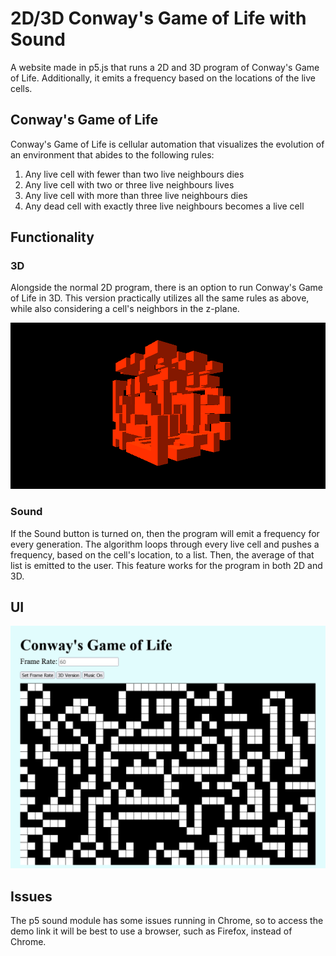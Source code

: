 # 2D/3D Conway's Game of Life with Sound
A website made in p5.js that runs a 2D and 3D program of Conway's Game of Life. Additionally, it emits a frequency based on the locations of the live cells.

## Conway's Game of Life
Conway's Game of Life is cellular automation that visualizes the evolution of an environment that abides to the following rules:

1. Any live cell with fewer than two live neighbours dies
2. Any live cell with two or three live neighbours lives
3. Any live cell with more than three live neighbours dies
4. Any dead cell with exactly three live neighbours becomes a live cell

## Functionality

### 3D
Alongside the normal 2D program, there is an option to run Conway's Game of Life in 3D. This version practically utilizes all the same rules as above, while also considering a cell's neighbors in the z-plane.

![3D image](/images/3D.png)

### Sound
If the Sound button is turned on, then the program will emit a frequency for every generation. The algorithm loops through every live cell and pushes a frequency, based on the cell's location, to a list. Then, the average of that list is emitted to the user. This feature works for the program in both 2D and 3D.

## UI
![Ui image](/images/UI.png)

## Issues
The p5 sound module has some issues running in Chrome, so to access the demo link it will be best to use a browser, such as Firefox, instead of Chrome.
